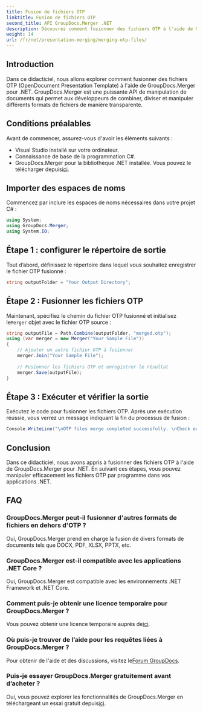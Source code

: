 ```yaml
---
title: Fusion de fichiers OTP
linktitle: Fusion de fichiers OTP
second_title: API GroupDocs.Merger .NET
description: Découvrez comment fusionner des fichiers OTP à l'aide de GroupDocs.Merger pour .NET. Ce guide étape par étape vous guidera tout au long du processus de manière transparente.
weight: 14
url: /fr/net/presentation-merging/merging-otp-files/
---
```

## Introduction
Dans ce didacticiel, nous allons explorer comment fusionner des fichiers OTP (OpenDocument Presentation Template) à l'aide de GroupDocs.Merger pour .NET. GroupDocs.Merger est une puissante API de manipulation de documents qui permet aux développeurs de combiner, diviser et manipuler différents formats de fichiers de manière transparente.
## Conditions préalables
Avant de commencer, assurez-vous d'avoir les éléments suivants :
- Visual Studio installé sur votre ordinateur.
- Connaissance de base de la programmation C#.
-  GroupDocs.Merger pour la bibliothèque .NET installée. Vous pouvez le télécharger depuis[ici](https://releases.groupdocs.com/merger/net/).

## Importer des espaces de noms
Commencez par inclure les espaces de noms nécessaires dans votre projet C# :
```csharp
using System; 
using GroupDocs.Merger;
using System.IO;
```
## Étape 1 : configurer le répertoire de sortie
Tout d’abord, définissez le répertoire dans lequel vous souhaitez enregistrer le fichier OTP fusionné :
```csharp
string outputFolder = "Your Output Directory";
```
## Étape 2 : Fusionner les fichiers OTP
 Maintenant, spécifiez le chemin du fichier OTP fusionné et initialisez le`Merger` objet avec le fichier OTP source :
```csharp
string outputFile = Path.Combine(outputFolder, "merged.otp");
using (var merger = new Merger("Your Sample File"))
{
    // Ajouter un autre fichier OTP à fusionner
    merger.Join("Your Sample File");
    
    // Fusionner les fichiers OTP et enregistrer le résultat
    merger.Save(outputFile);
}
```
## Étape 3 : Exécuter et vérifier la sortie
Exécutez le code pour fusionner les fichiers OTP. Après une exécution réussie, vous verrez un message indiquant la fin du processus de fusion :
```csharp
Console.WriteLine("\nOTP files merge completed successfully. \nCheck output in {0}", outputFolder);
```

## Conclusion
Dans ce didacticiel, nous avons appris à fusionner des fichiers OTP à l'aide de GroupDocs.Merger pour .NET. En suivant ces étapes, vous pouvez manipuler efficacement les fichiers OTP par programme dans vos applications .NET.

## FAQ
### GroupDocs.Merger peut-il fusionner d'autres formats de fichiers en dehors d'OTP ?
Oui, GroupDocs.Merger prend en charge la fusion de divers formats de documents tels que DOCX, PDF, XLSX, PPTX, etc.
### GroupDocs.Merger est-il compatible avec les applications .NET Core ?
Oui, GroupDocs.Merger est compatible avec les environnements .NET Framework et .NET Core.
### Comment puis-je obtenir une licence temporaire pour GroupDocs.Merger ?
 Vous pouvez obtenir une licence temporaire auprès de[ici](https://purchase.groupdocs.com/temporary-license/).
### Où puis-je trouver de l’aide pour les requêtes liées à GroupDocs.Merger ?
 Pour obtenir de l'aide et des discussions, visitez le[Forum GroupDocs](https://forum.groupdocs.com/c/merger/32).
### Puis-je essayer GroupDocs.Merger gratuitement avant d’acheter ?
 Oui, vous pouvez explorer les fonctionnalités de GroupDocs.Merger en téléchargeant un essai gratuit depuis[ici](https://releases.groupdocs.com/).